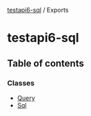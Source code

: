 [testapi6-sql](README.md) / Exports

# testapi6-sql

## Table of contents

### Classes

- [Query](classes/query.md)
- [Sql](classes/sql.md)
